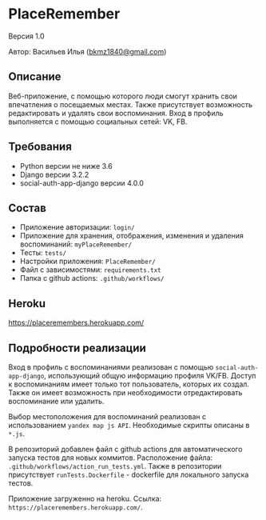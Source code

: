 # PlaceRemember
Версия 1.0

Автор: Васильев Илья (bkmz1840@gmail.com)


## Описание
Веб-приложение, с помощью которого люди смогут хранить свои впечатления о посещаемых местах. 
Также присутствует возможность редактировать и удалять свои воспоминания. Вход в профиль выполняется с помощью социальных сетей: VK, FB.


## Требования
* Python версии не ниже 3.6
* Django версии 3.2.2
* social-auth-app-django версии 4.0.0


## Состав
* Приложение авторизации: `login/`
* Приложение для хранения, отображения, изменения и удаления воспоминаний: `myPlaceRemember/`
* Тесты: `tests/`
* Настройки приложения: `PlaceRemember/`
* Файл с зависимостями: `requirements.txt`
* Папка с github actions: `.github/workflows/`


## Heroku
https://placeremembers.herokuapp.com/


## Подробности реализации
Вход в профиль с воспоминаниями реализован с помощью `social-auth-app-django`, использующий общую информацию профиля VK/FB.
Доступ к воспоминаниям имеет только тот пользователь, которых их создал. Также он имеет возможность при необходимости отредактировать воспоминание или удалить.

Выбор местоположения для воспоминаний реализован с использованием `yandex map js API`. Необходимые скрипты описаны в `*.js`.

В репозиторий добавлен файл с github actions для автоматического запуска тестов для новых коммитов. Расположение файла: `.github/workflows/action_run_tests.yml`.
Также в репозитории присутствует `runTests.Dockerfile` - dockerfile для локального запуска тестов.

Приложение загруженно на heroku. Ссылка: `https://placeremembers.herokuapp.com/`.

